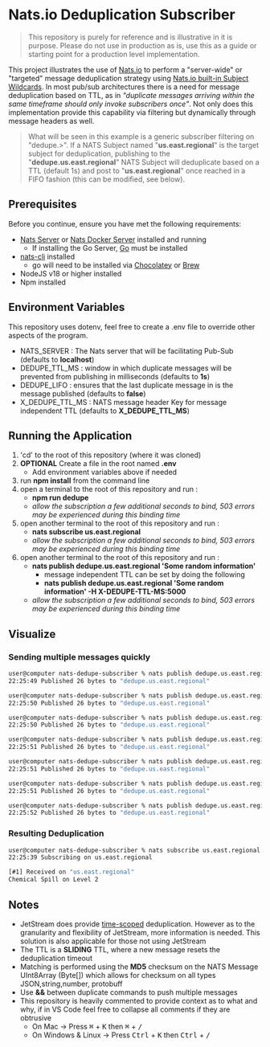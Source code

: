 # Nats.io Deduplication Subscriber

> This repository is purely for reference and is illustrative in it is purpose. Please do not use in production as is, use this as a guide
or starting point for a production level implementation.


This project illustrates the use of [Nats.io](https://nats.io/) to perform a "server-wide" or "targeted" message deduplication strategy using [Nats.io built-in Subject Wildcards](https://docs.nats.io/nats-concepts/subjects#wildcards). In most pub/sub architectures there is a need for message deduplication based on TTL, as in *"duplicate messages arriving within the same timeframe should only invoke subscribers once"*. Not only does this implementation provide this capability via filtering but dynamically through message headers as well.

> What will be seen in this example is a generic subscriber filtering on "dedupe.>". If a NATS Subject named "**us.east.regional**" is the target subject for deduplication, publishing to the "**dedupe.us.east.regional**" NATS Subject will deduplicate based on a TTL (default 1s) and post to "**us.east.regional**" once reached in a FIFO fashion (this can be modified, see below).

## Prerequisites

Before you continue, ensure you have met the following requirements:

* [Nats Server](https://docs.nats.io/running-a-nats-service/introduction/installation#downloading-a-release-build) or [Nats Docker Server](https://hub.docker.com/_/nats) installed and running
    * If installing the Go Server, [Go](https://go.dev/doc/install) must be installed
* [nats-cli](https://github.com/nats-io/natscli#installation) installed
    * go will need to be installed via [Chocolatey](https://community.chocolatey.org/packages/golang) or [Brew](https://formulae.brew.sh/formula/go)
* NodeJS v18 or higher installed
* Npm installed

## Environment Variables

This repository uses dotenv, feel free to create a .env file to override other aspects of the program.

* NATS_SERVER : The Nats server that will be facilitating Pub-Sub (defaults to  **localhost**)
* DEDUPE_TTL_MS : window in which duplicate messages will be prevented from publishing in milliseconds (defaults to **1s**)
* DEDUPE_LIFO : ensures that the last duplicate message in is the message published (defaults to **false**)
* X_DEDUPE_TTL_MS : NATS message header Key for message independent TTL (defaults to **X_DEDUPE_TTL_MS**)


## Running the Application

1) 'cd' to the root of this repository (where it was cloned)
1) **OPTIONAL** Create a file in the root named **.env**
    * Add environment variables above if needed
1) run **npm install** from the command line
1) open a terminal to the root of this repository and run :
    * **npm run dedupe**
    * _allow the subscription a few additional seconds to bind, 503 errors may be experienced during this binding time_
1) open another terminal to the root of this repository and run :
    * **nats subscribe us.east.regional**
    * _allow the subscription a few additional seconds to bind, 503 errors may be experienced during this binding time_
1) open another terminal to the root of this repository and run :
    * **nats publish dedupe.us.east.regional 'Some random information'**
        * message independent TTL can be set by doing the following
        * **nats publish dedupe.us.east.regional 'Some random information' -H X-DEDUPE-TTL-MS:5000**
    * _allow the subscription a few additional seconds to bind, 503 errors may be experienced during this binding time_

## Visualize

### Sending multiple messages quickly
```bash
user@computer nats-dedupe-subscriber % nats publish dedupe.us.east.regional 'Chemical Spill on Level 2'
22:25:49 Published 26 bytes to "dedupe.us.east.regional"

user@computer nats-dedupe-subscriber % nats publish dedupe.us.east.regional 'Chemical Spill on Level 2'
22:25:50 Published 26 bytes to "dedupe.us.east.regional"

user@computer nats-dedupe-subscriber % nats publish dedupe.us.east.regional 'Chemical Spill on Level 2'
22:25:50 Published 26 bytes to "dedupe.us.east.regional"

user@computer nats-dedupe-subscriber % nats publish dedupe.us.east.regional 'Chemical Spill on Level 2'
22:25:51 Published 26 bytes to "dedupe.us.east.regional"

user@computer nats-dedupe-subscriber % nats publish dedupe.us.east.regional 'Chemical Spill on Level 2'
22:25:51 Published 26 bytes to "dedupe.us.east.regional"

user@computer nats-dedupe-subscriber % nats publish dedupe.us.east.regional 'Chemical Spill on Level 2'
22:25:51 Published 26 bytes to "dedupe.us.east.regional"

user@computer nats-dedupe-subscriber % nats publish dedupe.us.east.regional 'Chemical Spill on Level 2'
22:25:52 Published 26 bytes to "dedupe.us.east.regional"
```

### Resulting Deduplication
```bash
user@computer nats-dedupe-subscriber % nats subscribe us.east.regional
22:25:39 Subscribing on us.east.regional 

[#1] Received on "us.east.regional"
Chemical Spill on Level 2
```


## Notes
* JetStream does provide [time-scoped](https://nats.io/blog/new-per-subject-discard-policy/#cant-you-do-that-already) deduplication. However as to the granularity and flexibility of JetStream, more information is needed. This solution is also applicable for those not using JetStream
* The TTL is a **SLIDING** TTL, where a new message resets the deduplication timeout
* Matching is performed using the **MD5** checksum on the NATS Message UInt8Array (Byte[]) which allows for checksum on all types JSON,string,number, protobuff
* Use **&&** between duplicate commands to push multiple messages
* This repository is heavily commented to provide context as to what and why, if in VS Code feel free to collapse all comments if they are obtrusive
    * On Mac -> Press <kbd>&#8984;</kbd> + <kbd>K</kbd> then <kbd>&#8984;</kbd> + <kbd>/</kbd> 
    * On Windows & Linux -> Press <kbd>Ctrl</kbd> + <kbd>K</kbd> then <kbd>Ctrl</kbd> + <kbd>/</kbd> 
